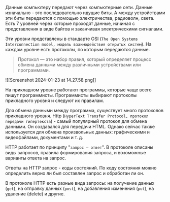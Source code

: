 Данные компьютеру передают через компьютерные сети. Данные изначально - это последовательно идущие биты.  А между устройствами эти биты передаются с помощью электричества, радиоволн, света. Есть 7 уровней через которые проходят данные, начиная с представления в виде байтов и заканчивая электрическими сигналами. 

Эти уровни представлены в стандарте OSI (`The Open Systems Interconnection model, модель взаимодействия открытых систем`). На каждом уровне есть протоколы, по которым передаются данные. 
>Протокол — это набор правил, который определяет процесс обмена данными между различными устройствами или программами.

![[Screenshot 2024-01-23 at 14.27.58.png]]

На прикладном уровне работают программы, которые чаще всего пишут программисты. Программисты выбирают протоколы прикладного уровня и следуют их правилам. 

Для обмена данными между программа, существует много протоколов прикладного уровня. Http  (`HyperText Transfer Protocol, протокол передачи гипертекста`) - самый популярный протокол для обмена данными. Он создавался для передачи HTML. Однако сейчас также используется для обмена произвольных данных: графическими и видеофайлами, документами и т. д.

HTTP работает по принципу "`запрос – ответ`". В протоколе описаны виды запросов, правила формирования запроса, и возоможные варианты ответа на запрос. 

Ответы на HTTP запрос - коды состояний. По коду состояния можно определить верно ли был составлен запрос и обработан ли он. 

В протоколе HTTP есть разные вида запросы: на получение данных (`get`), на отправку данных (`post`), на добавления изменения (`put`), на удаление (delete) и другие. 